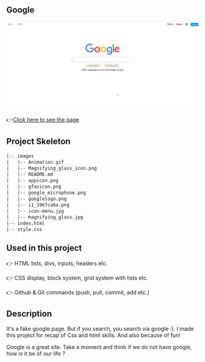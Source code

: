 ## Google
![Animation](https://github.com/bbluechip/google-landing-page/blob/master/images/Animation.gif)

👉[Click here to see the page](https://bbluechip.github.io/voltran/)

## Project Skeleton

```
|-- images
|   |-- Animation.gif
|   |-- Magnifying_glass_icon.png
|   |-- README.md
|   |-- appicon.png
|   |-- gfavicon.png
|   |-- google_microphone.png
|   |-- googlelogo.png       
|   |-- i1_1967ca6a.png      
|   |-- icon-menu.jpg        
|   |-- magnifying_glass.jpg 
|-- index.html
|-- style.css    
```

## Used in this project

👉 HTML lists, divs, inputs, headers etc.

👉 CSS display, block system, grid system with lists etc.

👉 Github & Git commands (push, pull, commit, add etc.)

## Description
It's a fake google page. But if you search, you search via google :). I made this  project for recap of Css and html skills. And also because of fun!

Google is a great site. Take a moment and think if we do not have google, how is it be of our life ?
